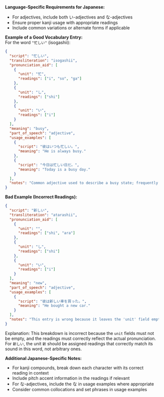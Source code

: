 **Language-Specific Requirements for Japanese:**
- For adjectives, include both い-adjectives and な-adjectives
- Ensure proper kanji usage with appropriate readings
- Include common variations or alternate forms if applicable

**Example of a Good Vocabulary Entry:**  
For the word `"忙しい"` (isogashii):
```json
{
  "script": "忙しい",
  "transliteration": "isogashii",
  "pronunciation_aid": [
    {
      "unit": "忙",
      "readings": ["i", "so", "ga"]
    },
    {
      "unit": "し",
      "readings": ["shi"]
    },
    {
      "unit": "い",
      "readings": ["i"]
    }
  ],
  "meaning": "busy",
  "part_of_speech": "adjective",
  "usage_examples": [
    {
      "script": "彼はいつも忙しい。",
      "meaning": "He is always busy."
    },
    {
      "script": "今日は忙しい日だ。",
      "meaning": "Today is a busy day."
    }
  ],
  "notes": "Common adjective used to describe a busy state; frequently used in both casual and formal contexts."
}
```

**Bad Example (Incorrect Readings):**
```json
{
  "script": "新しい",
  "transliteration": "atarashii",
  "pronunciation_aid": [
    {
      "unit": "",
      "readings": ["shi", "ara"]
    },
    {
      "unit": "し",
      "readings": ["shi"]
    },
    {
      "unit": "い",
      "readings": ["i"]
    }
  ],
  "meaning": "new",
  "part_of_speech": "adjective",
  "usage_examples": [
    {
      "script": "彼は新しい車を買った。",
      "meaning": "He bought a new car."
    }
  ],
  "notes": "This entry is wrong because it leaves the 'unit' field empty and assigns incorrect readings."
}
```

Explanation: This breakdown is incorrect because the `unit` fields must not be empty, and the readings must correctly reflect the actual pronunciation. For `新しい`, the unit `新` should be assigned readings that correctly match its sound in this word, not arbitrary ones.

**Additional Japanese-Specific Notes:**
- For kanji compounds, break down each character with its correct reading in context
- Include pitch accent information in the readings if relevant
- For な-adjectives, include the な in usage examples where appropriate
- Consider common collocations and set phrases in usage examples 